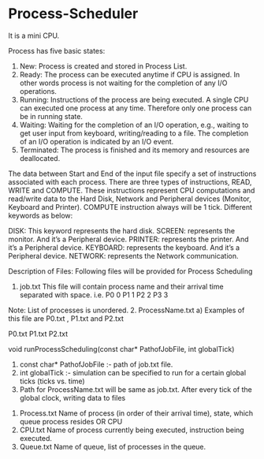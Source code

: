 # Process-Scheduler
It is a mini CPU.

Process has five basic states:
1. New: Process is created and stored in Process List.
2. Ready: The process can be executed anytime if CPU is assigned. In other words process is not waiting for the completion of any I/O operations.
3. Running: Instructions of the process are being executed. A single CPU can executed one process at any time. Therefore only one process can be in running state.
4. Waiting: Waiting for the completion of an I/O operation, e.g., waiting to get user input from keyboard, writing/reading to a file. The completion of an I/O operation is indicated by an I/O event.
5. Terminated: The process is finished and its memory and resources are deallocated.

The data between Start and End of the input file specify a set of instructions associated with each
process. There are three types of instructions, READ, WRITE and COMPUTE. These instructions
represent CPU computations and read/write data to the Hard Disk, Network and Peripheral devices
(Monitor, Keyboard and Printer). COMPUTE instruction always will be 1 tick. Different keywords
as below:

DISK: This keyword represents the hard disk.
SCREEN: represents the monitor. And it’s a Peripheral device.
PRINTER: represents the printer. And it’s a Peripheral device.
KEYBOARD: represents the keyboard. And it’s a Peripheral device.
NETWORK: represents the Network communication.

Description of Files:
Following files will be provided for Process Scheduling
1. job.txt
This file will contain process name and their arrival time separated with space. i.e.
P0 0
P1 1
P2 2
P3 3

Note: List of processes is unordered.
2. ProcessName.txt
a) Examples of this file are P0.txt , P1.txt and P2.txt

P0.txt
P1.txt
P2.txt

void runProcessScheduling(const char* PathofJobFile, int globalTick)
1. const char* PathofJobFile :- path of job.txt file.
2. int globalTick :- simulation can be specified to run for a certain global ticks (ticks vs. time)
3. Path for ProcessName.txt will be same as job.txt.
After every tick of the global clock, writing data to files
1) Process.txt
Name of process (in order of their arrival time), state, which queue process resides OR CPU
2) CPU.txt
Name of process currently being executed, instruction being executed.
3) Queue.txt
Name of queue, list of processes in the queue.
